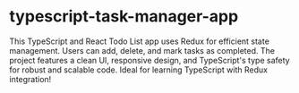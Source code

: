 # typescript-task-manager-app
This TypeScript and React Todo List app uses Redux for efficient state management. Users can add, delete, and mark tasks as completed. The project features a clean UI, responsive design, and TypeScript's type safety for robust and scalable code. Ideal for learning TypeScript with Redux integration!

